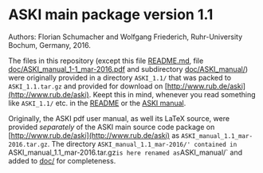 # ASKI main package version 1.1

Authors: Florian Schumacher and Wolfgang Friederich, Ruhr-University Bochum, Germany, 2016.

The files in this repository (except this file [README.md](README.md), file 
[doc/ASKI_manual_1-1_mar-2016.pdf](doc/ASKI_manual_1-1_mar-2016.pdf) and subdirectory [doc/ASKI_manual/](doc/ASKI_manual)) 
were originally provided in a directory `ASKI_1.1/` that was packed to `ASKI_1.1.tar.gz` and provided for download on 
[http://www.rub.de/aski](http://www.rub.de/aski). Keept this in mind, whenever you read something like `ASKI_1.1/` etc.
in the [README](README) or the [ASKI manual](doc/ASKI_manual_1-1_mar-2016.pdf).

Originally, the ASKI pdf user manual, as well its LaTeX source, were provided *separately* of the ASKI main source code 
package on [http://www.rub.de/aski](http://www.rub.de/aski) as `ASKI_manual_1.1_mar-2016.tar.gz`. The directory
`ASKI_manual_1.1_mar-2016/' contained in `ASKI_manual_1.1_mar-2016.tar.gz` is here renamed as `ASKI_manual/` and added
to [doc/](doc) for completeness.
